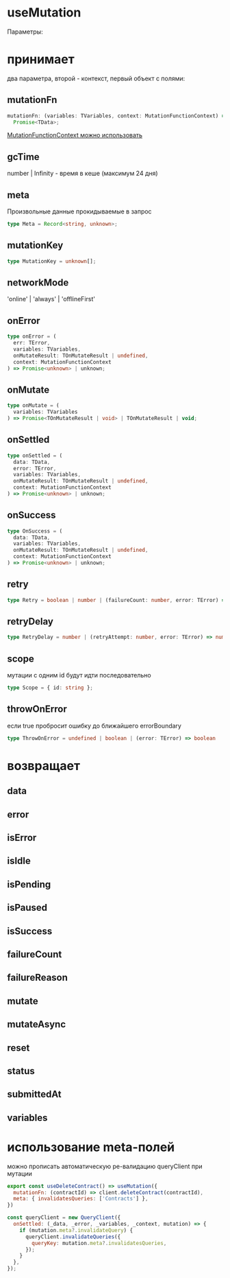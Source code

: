 # useMutation

Параметры:

# принимает

два параметра, второй - контекст, первый объект с полями:

## mutationFn

```ts
mutationFn: (variables: TVariables, context: MutationFunctionContext) =>
  Promise<TData>;
```

[MutationFunctionContext можно использовать](#использование-meta-полей)

## gcTime

number | Infinity - время в кеше (максимум 24 дня)

## meta

Произвольные данные прокидываемые в запрос

```ts
type Meta = Record<string, unknown>;
```

## mutationKey

```ts
type MutationKey = unknown[];
```

## networkMode

'online' | 'always' | 'offlineFirst'

## onError

```ts
type onError = (
  err: TError,
  variables: TVariables,
  onMutateResult: TOnMutateResult | undefined,
  context: MutationFunctionContext
) => Promise<unknown> | unknown;
```

## onMutate

```ts
type onMutate = (
  variables: TVariables
) => Promise<TOnMutateResult | void> | TOnMutateResult | void;
```

## onSettled

```ts
type onSettled = (
  data: TData,
  error: TError,
  variables: TVariables,
  onMutateResult: TOnMutateResult | undefined,
  context: MutationFunctionContext
) => Promise<unknown> | unknown;
```

## onSuccess

```ts
type OnSuccess = (
  data: TData,
  variables: TVariables,
  onMutateResult: TOnMutateResult | undefined,
  context: MutationFunctionContext
) => Promise<unknown> | unknown;
```

## retry

```ts
type Retry = boolean | number | (failureCount: number, error: TError) => boolean
```

## retryDelay

```ts
type RetryDelay = number | (retryAttempt: number, error: TError) => number
```

## scope

мутации с одним id будут идти последовательно

```ts
type Scope = { id: string };
```

## throwOnError

если true пробросит ошибку до ближайшего errorBoundary

```ts
type ThrowOnError = undefined | boolean | (error: TError) => boolean
```

<!--  -->

# возвращает

## data

## error

## isError

## isIdle

## isPending

## isPaused

## isSuccess

## failureCount

## failureReason

## mutate

## mutateAsync

## reset

## status

## submittedAt

## variables

# использование meta-полей

можно прописать автоматическую ре-валидацию queryClient при мутации

```js
export const useDeleteContract() => useMutation({
  mutationFn: (contractId) => client.deleteContract(contractId),
  meta: { invalidatesQueries: ['Contracts'] },
})
```

```js
const queryClient = new QueryClient({
  onSettled: (_data, _error, _variables, _context, mutation) => {
    if (mutation.meta?.invalidateQuery) {
      queryClient.invalidateQueries({
        queryKey: mutation.meta?.invalidatesQueries,
      });
    }
  },
});
```
